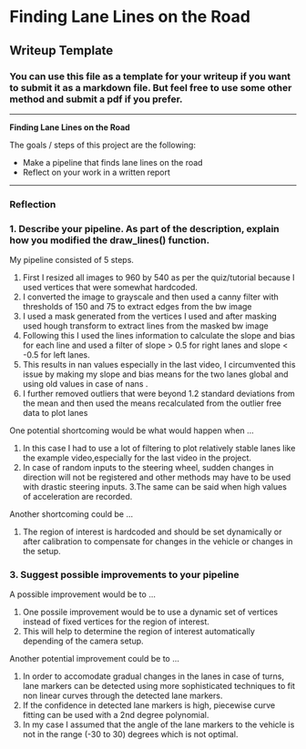 # **Finding Lane Lines on the Road** 

## Writeup Template

### You can use this file as a template for your writeup if you want to submit it as a markdown file. But feel free to use some other method and submit a pdf if you prefer.

---

**Finding Lane Lines on the Road**

The goals / steps of this project are the following:
* Make a pipeline that finds lane lines on the road
* Reflect on your work in a written report


[//]: # (Image References)

[image1]: ./examples/grayscale.jpg "Grayscale"

---

### Reflection

### 1. Describe your pipeline. As part of the description, explain how you modified the draw_lines() function.

My pipeline consisted of 5 steps. 
1. First I resized all images to 960 by 540 as per the quiz/tutorial because I used vertices that were somewhat hardcoded.
2. I converted the image to grayscale and then used a canny filter with thresholds of 150 and 75 to extract edges from the bw image
3. I used a mask generated from the vertices I used and after masking used hough transform to extract lines from the masked bw image
4. Following this I used the lines information to calculate the slope and bias for each line and used a filter of slope > 0.5 for right lanes and slope < -0.5 for left lanes.
5. This results in nan values especially in the last video, I circumvented this issue by making my slope and bias means for the two lanes global and using old values in case of nans .
6. I further removed outliers that were beyond 1.2 standard deviations from the mean and then used the means recalculated from the outlier free data to plot lanes

One potential shortcoming would be what would happen when ... 
1. In this case I had to use a lot of filtering to plot relatively stable lanes like the example video,especially for the last video in the project.
2. In case of random inputs to the steering wheel, sudden changes in direction will not be registered and other methods may have to be used with drastic steering inputs.
3.The same can be said when high values of acceleration are recorded.


Another shortcoming could be ...
1. The region of interest is hardcoded and should be set dynamically or after calibration to compensate for changes in the vehicle or changes in the setup.


### 3. Suggest possible improvements to your pipeline

A possible improvement would be to ...
1. One possile improvement would be to use a dynamic set of vertices instead of fixed vertices for the region of interest.
2. This will help to determine the region of interest automatically depending of the camera setup.

Another potential improvement could be to ...
1. In order to accomodate gradual changes in the lanes in case of turns, lane markers can be detected using more sophisticated techniques to fit non linear curves through the detected lane markers.
2. If the confidence in detected lane markers is high, piecewise curve fitting can be used with a 2nd degree polynomial.
3. In my case I assumed that the angle of the lane markers to the vehicle is not in the range (-30 to 30) degrees which is not optimal.
